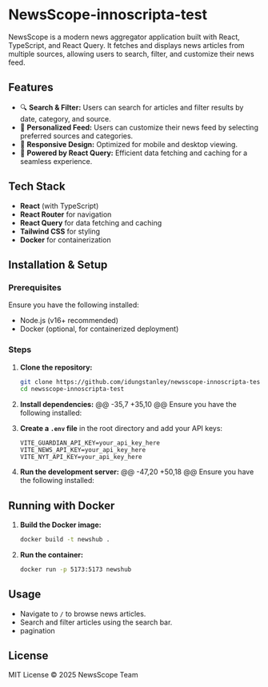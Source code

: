 # NewsScope-innoscripta-test
NewsScope is a modern news aggregator application built with React, TypeScript, and React Query. It fetches and displays news articles from multiple sources, allowing users to search, filter, and customize their news feed.
## Features
- 🔍 **Search & Filter:** Users can search for articles and filter results by date, category, and source.
- 📌 **Personalized Feed:** Users can customize their news feed by selecting preferred sources and categories.
- 📱 **Responsive Design:** Optimized for mobile and desktop viewing.
- 🚀 **Powered by React Query:** Efficient data fetching and caching for a seamless experience.
## Tech Stack
- **React** (with TypeScript)
- **React Router** for navigation
- **React Query** for data fetching and caching
- **Tailwind CSS** for styling
- **Docker** for containerization
## Installation & Setup
### Prerequisites
Ensure you have the following installed:
- Node.js (v16+ recommended)
- Docker (optional, for containerized deployment)
### Steps
1. **Clone the repository:**
   ```sh
   git clone https://github.com/idungstanley/newsscope-innoscripta-test.git
   cd newsscope-innoscripta-test
   ```

2. **Install dependencies:**
	@@ -35,7 +35,10 @@ Ensure you have the following installed:

3. **Create a `.env` file** in the root directory and add your API keys:
   ```env
   VITE_GUARDIAN_API_KEY=your_api_key_here
   VITE_NEWS_API_KEY=your_api_key_here
   VITE_NYT_API_KEY=your_api_key_here
   ```

4. **Run the development server:**
	@@ -47,20 +50,18 @@ Ensure you have the following installed:
## Running with Docker
1. **Build the Docker image:**
   ```sh
   docker build -t newshub .
   ```
2. **Run the container:**
   ```sh
   docker run -p 5173:5173 newshub
   ```

## Usage
- Navigate to `/` to browse news articles.
- Search and filter articles using the search bar.
- pagination


## License
MIT License © 2025 NewsScope Team